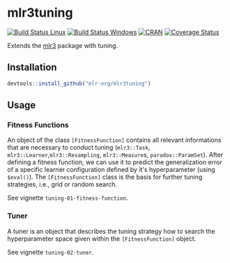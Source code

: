 # mlr3tuning

[![Build Status Linux](https://travis-ci.org/mlr-org/mlr3tuning.svg?branch=master)](https://travis-ci.org/mlr-org/mlr3tuning)
[![Build Status Windows](https://ci.appveyor.com/api/projects/status/github/mlr-org/mlr3tuning?branch=master&svg=true)](https://ci.appveyor.com/project/mlr-org/mlr3tuning)
[![CRAN](https://www.r-pkg.org/badges/version/mlr3tuning)](https://cran.r-project.org/package=mlr3tuning)
[![Coverage Status](https://coveralls.io/repos/github/mlr-org/mlr3tuning/badge.svg?branch=master)](https://coveralls.io/github/mlr-org/mlr3tuning?branch=master)

Extends the [mlr3](https://mlr3.mlr-org.com) package with tuning.

## Installation

```r
devtools::install_github("mlr-org/mlr3tuning")
```

## Usage

### Fitness Functions

An object of the class `[FitnessFunction]` contains all relevant informations that are necessary to conduct tuning (`mlr3::Task`, `mlr3::Learner`,`mlr3::Resampling`, `mlr3::Measure`s, `paradox::ParamSet`). After defining a fitness function, we can use it to predict the generalization error of a specific learner configuration
defined by it's hyperparameter (using `$eval()`). The `[FitnessFunction]` class is the basis for further tuning strategies, i.e., grid or random search.

See vignette `tuning-01-fitness-function`. 

### Tuner

A tuner is an object that describes the tuning strategy how to search the hyperparameter space given within the `[FitnessFunction]` object. 

See vignette `tuning-02-tuner`.